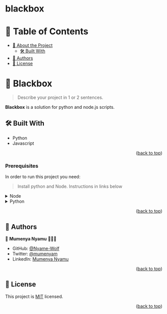 # blackbox
<a name="readme-top"></a>

<!--
HOW TO USE:
This is an example of how you may give instructions on setting up your project locally.

Modify this file to match your project and remove sections that don't apply.

REQUIRED SECTIONS:
- Table of Contents
- About the Project
  - Built With
  - Live Demo
- Getting Started
- Authors
- License

-->



<!-- TABLE OF CONTENTS -->

# 📗 Table of Contents

- [📖 About the Project](#about-project)
  - [🛠 Built With](#built-with)
- [👥 Authors](#authors)
- [📝 License](#license)

<!-- PROJECT DESCRIPTION -->

# 📖 Blackbox <a name="about-project"></a>

> Describe your project in 1 or 2 sentences.

**Blackbox** is a solution for python and node.js scripts.

## 🛠 Built With <a name="built-with"></a>
- Python
- Javascript


<p align="right">(<a href="#readme-top">back to top</a>)</p>


### Prerequisites

In order to run this project you need:

> Install python and Node. Instructions in links below

<details>
  <summary>Node</summary>
  <ul>
    <li><a href="https://nodejs.org/en/">Node.js</a></li>
  </ul>
</details>

<details>
  <summary>Python</summary>
  <ul>
    <li><a href="https://www.python.org//">Python</a></li>
  </ul>
</details>


<p align="right">(<a href="#readme-top">back to top</a>)</p>

<!-- AUTHORS -->

## 👥 Authors <a name="authors"></a>


👤 **Mumenya Nyamu** 🧑🏻‍💻

- GitHub: [@Nyame-Wolf](https://github.com/Nyame-Wolf)
- Twitter: [@mumenyam](https://twitter.com/Mumenyam)
- LinkedIn: [Mumenya Nyamu](https://www.linkedin.com/in/mumenya-nyamu-software-engineer/)


<p align="right">(<a href="#readme-top">back to top</a>)</p>

<!-- LICENSE -->

## 📝 License <a name="license"></a>

This project is [MIT](./LICENSE) licensed.


<p align="right">(<a href="#readme-top">back to top</a>)</p>

